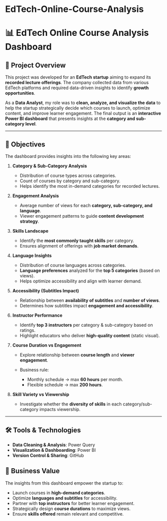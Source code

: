 # EdTech-Online-Course-Analysis

# 📊 EdTech Online Course Analysis Dashboard

## 📌 Project Overview

This project was developed for an **EdTech startup** aiming to expand its **recorded lecture offerings**. The company collected data from various EdTech platforms and required data-driven insights to identify **growth opportunities**.

As a **Data Analyst**, my role was to **clean, analyze, and visualize the data** to help the startup strategically decide which courses to launch, optimize content, and improve learner engagement. The final output is an **interactive Power BI dashboard** that presents insights at the **category and sub-category level**.

---

## 🎯 Objectives

The dashboard provides insights into the following key areas:

1. **Category & Sub-Category Analysis**

   * Distribution of course types across categories.
   * Count of courses by category and sub-category.
   * Helps identify the most in-demand categories for recorded lectures.

2. **Engagement Analysis**

   * Average number of views for each **category, sub-category, and language**.
   * Viewer engagement patterns to guide **content development strategy**.

3. **Skills Landscape**

   * Identify the **most commonly taught skills** per category.
   * Ensures alignment of offerings with **job market demands**.

4. **Language Insights**

   * Distribution of course languages across categories.
   * **Language preferences** analyzed for the **top 5 categories** (based on views).
   * Helps optimize accessibility and align with learner demand.

5. **Accessibility (Subtitles Impact)**

   * Relationship between **availability of subtitles** and **number of views**.
   * Determines how subtitles impact **engagement and accessibility**.

6. **Instructor Performance**

   * Identify **top 3 instructors** per category & sub-category based on ratings.
   * Highlight educators who deliver **high-quality content** (static visual).

7. **Course Duration vs Engagement**

   * Explore relationship between **course length** and **viewer engagement**.
   * Business rule:

     * Monthly schedule → max **60 hours** per month.
     * Flexible schedule → max **200 hours**.

8. **Skill Variety vs Viewership**

   * Investigate whether the **diversity of skills** in each category/sub-category impacts viewership.

---

## 🛠️ Tools & Technologies

* **Data Cleaning & Analysis**: Power Query
* **Visualization & Dashboarding**: Power BI
* **Version Control & Sharing**: GitHub


## 📌 Business Value

The insights from this dashboard empower the startup to:

* Launch courses in **high-demand categories**.
* Optimize **languages and subtitles** for accessibility.
* Partner with **top instructors** for better learner engagement.
* Strategically design **course durations** to maximize views.
* Ensure **skills offered** remain relevant and competitive.
